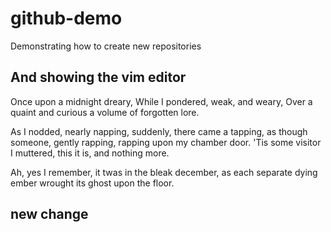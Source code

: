 # github-demo
Demonstrating how to create new repositories

## And showing the vim editor
Once upon a midnight dreary,
While I pondered, weak, and weary,
Over a quaint and curious a volume of forgotten lore.

As I nodded, nearly napping, 
suddenly, there came a tapping,
as though someone, gently rapping, rapping upon my chamber door. 
'Tis some visitor I muttered, this it is, and nothing more.

Ah, yes I remember, it twas in the bleak december,
as each separate dying ember wrought its ghost upon the floor. 

## new change
